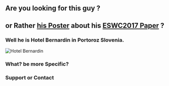 ## Are you looking for this guy ? 

## or Rather [his Poster]() about his [ESWC2017 Paper](http://bit.ly/eswc2017-elsahar-paper) ? 



### Well he is Hotel Bernardin in Portoroz Slovenia.
![Hotel Bernardin](http://i.imgur.com/qt6O0Ys.png)

### What? be more Specific?




### Support or Contact
